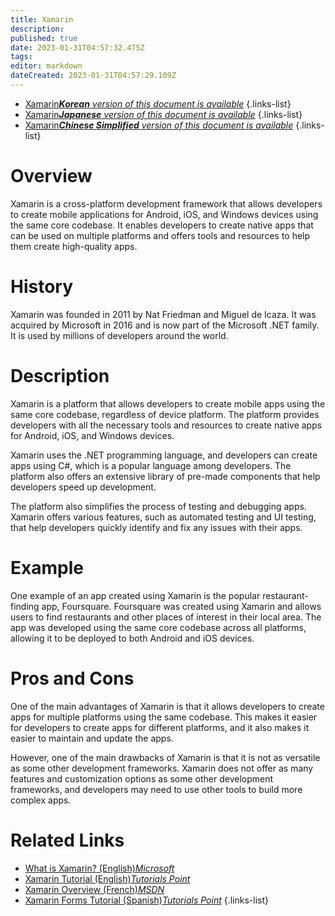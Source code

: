 ```yaml
---
title: Xamarin
description: 
published: true
date: 2023-01-31T04:57:32.475Z
tags: 
editor: markdown
dateCreated: 2023-01-31T04:57:29.109Z
---
```


- [Xamarin***Korean** version of this document is available*](/ko/Knowledge-base/Dictionary/xamarin)
{.links-list}
- [Xamarin***Japanese** version of this document is available*](/ja/Knowledge-base/Dictionary/xamarin)
{.links-list}
- [Xamarin***Chinese Simplified** version of this document is available*](/zh/Knowledge-base/Dictionary/xamarin)
{.links-list}

  
# Overview

Xamarin is a cross-platform development framework that allows developers to create mobile applications for Android, iOS, and Windows devices using the same core codebase. It enables developers to create native apps that can be used on multiple platforms and offers tools and resources to help them create high-quality apps.

# History

Xamarin was founded in 2011 by Nat Friedman and Miguel de Icaza. It was acquired by Microsoft in 2016 and is now part of the Microsoft .NET family. It is used by millions of developers around the world.

# Description

Xamarin is a platform that allows developers to create mobile apps using the same core codebase, regardless of device platform. The platform provides developers with all the necessary tools and resources to create native apps for Android, iOS, and Windows devices.

Xamarin uses the .NET programming language, and developers can create apps using C#, which is a popular language among developers. The platform also offers an extensive library of pre-made components that help developers speed up development.

The platform also simplifies the process of testing and debugging apps. Xamarin offers various features, such as automated testing and UI testing, that help developers quickly identify and fix any issues with their apps.

# Example

One example of an app created using Xamarin is the popular restaurant-finding app, Foursquare. Foursquare was created using Xamarin and allows users to find restaurants and other places of interest in their local area. The app was developed using the same core codebase across all platforms, allowing it to be deployed to both Android and iOS devices.

# Pros and Cons

One of the main advantages of Xamarin is that it allows developers to create apps for multiple platforms using the same codebase. This makes it easier for developers to create apps for different platforms, and it also makes it easier to maintain and update the apps.

However, one of the main drawbacks of Xamarin is that it is not as versatile as some other development frameworks. Xamarin does not offer as many features and customization options as some other development frameworks, and developers may need to use other tools to build more complex apps.

# Related Links

- [What is Xamarin? (English)*Microsoft*](https://docs.microsoft.com/en-us/xamarin/get-started/what-is-xamarin)
- [Xamarin Tutorial (English)*Tutorials Point*](https://www.tutorialspoint.com/xamarin/index.htm)
- [Xamarin Overview (French)*MSDN*](https://msdn.microsoft.com/fr-fr/library/mt683786.aspx)
- [Xamarin Forms Tutorial (Spanish)*Tutorials Point*](https://www.tutorialspoint.com/xamarin_forms/index.htm)
{.links-list}
